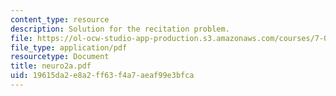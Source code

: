 ```yaml
---
content_type: resource
description: Solution for the recitation problem.
file: https://ol-ocw-studio-app-production.s3.amazonaws.com/courses/7-012-introduction-to-biology-fall-2004/19615da2e8a2ff63f4a7aeaf99e3bfca_neuro2a.pdf
file_type: application/pdf
resourcetype: Document
title: neuro2a.pdf
uid: 19615da2-e8a2-ff63-f4a7-aeaf99e3bfca
---
```

